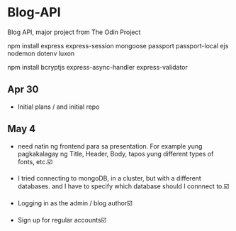# Blog-API
 Blog API, major project from The Odin Project

npm install express express-session mongoose passport passport-local ejs nodemon dotenv luxon

npm install bcryptjs express-async-handler express-validator

Apr 30
- 
* Initial plans / and initial repo

May 4
- 
* need natin ng frontend para sa presentation. For example yung pagkakalagay ng Title, Header, Body, tapos yung different types of fonts, etc.☑️

* I tried connecting to mongoDB, in a cluster, but with a different databases. and I have to specify which database should I connnect to.☑️

* Logging in as the admin / blog author☑️

* Sign up for regular accounts☑️